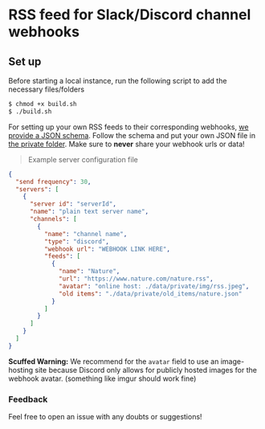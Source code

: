 # RSS feed for Slack/Discord channel webhooks

## Set up
Before starting a local instance, run the following script to add the necessary files/folders

```sh
$ chmod +x build.sh
$ ./build.sh
```

For setting up your own RSS feeds to their corresponding webhooks, [we provide a JSON schema](./data/servers.schema.json). Follow the schema and put your own JSON file in [the private folder](./data/private). Make sure to **never** share your webhook urls or data!

> Example server configuration file

```json
{
  "send frequency": 30,
  "servers": [
    {
      "server id": "serverId",
      "name": "plain text server name",
      "channels": [
        {
          "name": "channel name",
          "type": "discord",
          "webhook url": "WEBHOOK LINK HERE",
          "feeds": [
            {
              "name": "Nature",
              "url": "https://www.nature.com/nature.rss",
              "avatar": "online host: ./data/private/img/rss.jpeg",
              "old items": "./data/private/old_items/nature.json"
            }
          ]
        }
      ]
    }
  ]
}
```

**Scuffed Warning:** We recommend for the `avatar` field to use an image-hosting site because Discord only allows for publicly hosted images for the webhook avatar. (something like imgur should work fine)

### Feedback
Feel free to open an issue with any doubts or suggestions!
